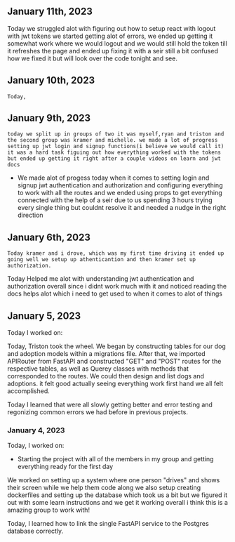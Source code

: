 ## January 11th, 2023
 Today we struggled alot with figuring out how to setup react with logout with jwt tokens we started getting alot of errors, we ended up getting it somewhat work where we would logout and we would still hold the token till it refreshes the page and ended up fixing it with a seir still a bit confused how we fixed it but will look over the code tonight and see.

## January 10th, 2023
    Today,



## January 9th, 2023

    today we split up in groups of two it was myself,ryan and triston and the second group was kramer and michelle. we made a lot of progress setting up jwt login and signup functions(i believe we would call it) it was a hard task figuing out how everything worked with the tokens but ended up getting it right after a couple videos on learn and jwt docs

* We made alot of progess today when it comes to setting login and signup jwt authentication and authorization and configuring everything to work with all the routes and we ended using props to get everything connected with the help of a seir due to us spending 3 hours trying every single thing but couldnt resolve it and needed a nudge in the right direction

## January 6th, 2023

    Today kramer and i drove, which was my first time driving it ended up going well we setup up athenticantion and then kramer set up authorization.


Today Helped me alot with understanding jwt authentication and authorization overall since i didnt work much with it and noticed reading the docs helps alot which i need to get used to when it comes to alot of things


## January 5, 2023

Today I worked on:

Today, Triston took the wheel. We began by constructing tables for our dog and adoption models within a migrations file. After that, we imported APIRouter from FastAPI and constructed "GET" and "POST" routes for the respective tables, as well as Querey classes with methods that corresponded to the routes. We could then design and list dogs and adoptions. it felt good actually seeing everything work first hand we all felt accomplished.

Today I learned that were all slowly getting better and error testing and regonizing common errors we had before in previous projects.

### January 4, 2023

Today, I worked on:

* Starting the project with all of the members in my group and getting everything ready for the first day

We worked on setting up a system where one person "drives" and shows their screen while we help them code along we also setup creating dockerfiles and setting up the database which took us a bit but we figured it out with some learn instructions and we get it working overall i think this is a amazing group to work with!

Today, I learned how to link the single FastAPI service to the Postgres database correctly.

